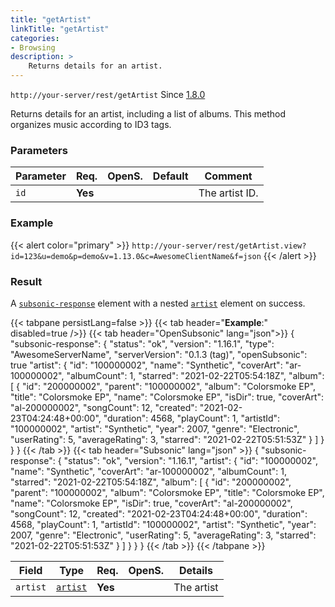 ```yaml
---
title: "getArtist"
linkTitle: "getArtist"
categories:
- Browsing
description: >
    Returns details for an artist.
---
```


`http://your-server/rest/getArtist` Since [1.8.0](../../subsonic-versions)

Returns details for an artist, including a list of albums. This method organizes music according to ID3 tags.

### Parameters

| Parameter | Req. | OpenS. | Default | Comment |
| --- | --- | --- | --- | --- |
| `id` | **Yes** |  |    | The artist ID. |

### Example

{{< alert color="primary" >}} `http://your-server/rest/getArtist.view?id=123&u=demo&p=demo&v=1.13.0&c=AwesomeClientName&f=json` {{< /alert >}}

### Result

A [`subsonic-response`](../../responses/subsonic-response) element with a nested [`artist`](../../responses/artist) element on success.

{{< tabpane persistLang=false >}}
{{< tab header="**Example**:" disabled=true />}}
{{< tab header="OpenSubsonic" lang="json">}}
{
  "subsonic-response": {
    "status": "ok",
    "version": "1.16.1",
    "type": "AwesomeServerName",
    "serverVersion": "0.1.3 (tag)",
    "openSubsonic": true
    "artist": {
      "id": "100000002",
      "name": "Synthetic",
      "coverArt": "ar-100000002",
      "albumCount": 1,
      "starred": "2021-02-22T05:54:18Z",
      "album": [
        {
          "id": "200000002",
          "parent": "100000002",
          "album": "Colorsmoke EP",
          "title": "Colorsmoke EP",
          "name": "Colorsmoke EP",
          "isDir": true,
          "coverArt": "al-200000002",
          "songCount": 12,
          "created": "2021-02-23T04:24:48+00:00",
          "duration": 4568,
          "playCount": 1,
          "artistId": "100000002",
          "artist": "Synthetic",
          "year": 2007,
          "genre": "Electronic",
          "userRating": 5,
          "averageRating": 3,
          "starred": "2021-02-22T05:51:53Z"
        }
      ]
    }
  }
}
{{< /tab >}}
{{< tab header="Subsonic" lang="json" >}}
{
  "subsonic-response": {
    "status": "ok",
    "version": "1.16.1",
    "artist": {
      "id": "100000002",
      "name": "Synthetic",
      "coverArt": "ar-100000002",
      "albumCount": 1,
      "starred": "2021-02-22T05:54:18Z",
      "album": [
        {
          "id": "200000002",
          "parent": "100000002",
          "album": "Colorsmoke EP",
          "title": "Colorsmoke EP",
          "name": "Colorsmoke EP",
          "isDir": true,
          "coverArt": "al-200000002",
          "songCount": 12,
          "created": "2021-02-23T04:24:48+00:00",
          "duration": 4568,
          "playCount": 1,
          "artistId": "100000002",
          "artist": "Synthetic",
          "year": 2007,
          "genre": "Electronic",
          "userRating": 5,
          "averageRating": 3,
          "starred": "2021-02-22T05:51:53Z"
        }
      ]
    }
  }
}
{{< /tab >}}
{{< /tabpane >}}

| Field |  Type | Req. | OpenS. | Details |
| --- | --- | --- | --- | --- |
| `artist` | [`artist`](../../responses/artist) | **Yes** |     | The artist |
